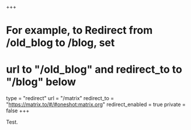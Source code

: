 +++
# For example, to Redirect from /old_blog to /blog, set 
# url to "/old_blog" and redirect_to to "/blog" below
type = "redirect"
url = "/matrix"
redirect_to = "https://matrix.to/#/#oneshot:matrix.org"
redirect_enabled = true
private = false
+++

Test.